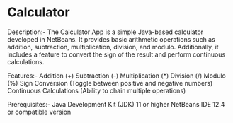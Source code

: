 # Calculator

Description:-
The Calculator App is a simple Java-based calculator developed in NetBeans. It provides basic arithmetic operations such as addition, subtraction, multiplication, division, and modulo. Additionally, it includes a feature to convert the sign of the result and perform continuous calculations.

Features:-
Addition (+)
Subtraction (-)
Multiplication (*)
Division (/)
Modulo (%)
Sign Conversion (Toggle between positive and negative numbers)
Continuous Calculations (Ability to chain multiple operations)

Prerequisites:-
Java Development Kit (JDK) 11 or higher
NetBeans IDE 12.4 or compatible version
